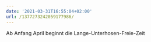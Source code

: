 ```yaml
---
date: '2021-03-31T16:55:04+02:00'
url: /1377273242059177986/
---
```

Ab Anfang April beginnt die Lange-Unterhosen-Freie-Zeit
